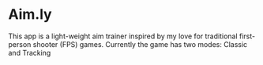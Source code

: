 # Aim.ly

This app is a light-weight aim trainer inspired by my love for traditional first-person shooter (FPS) games. Currently the game has two modes: Classic and Tracking
